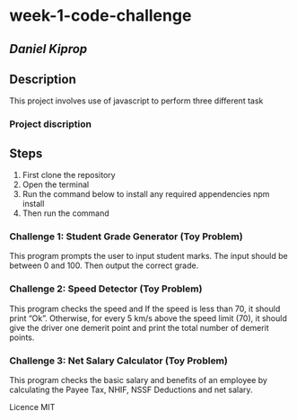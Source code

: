 # **week-1-code-challenge**
## *Daniel Kiprop* 


## Description
This project involves use of javascript to perform three different task


### **Project discription**
## Steps
1. First clone the repository
2. Open the terminal
3. Run the command below to install any required appendencies
   npm install
4. Then run the command   

### Challenge 1: Student Grade Generator (Toy Problem) 

This program prompts the user to input student marks. The input should be between 0 and 100. Then output the correct grade.

### Challenge 2: Speed Detector (Toy Problem)

This program checks the speed and If the speed is less than 70, it should print “Ok”. Otherwise, for every 5 km/s above the speed limit (70), it should give the driver one demerit point and print the total number of demerit points.
### Challenge 3: Net Salary Calculator (Toy Problem)

This program checks the basic salary and benefits of an employee by calculating the Payee Tax, NHIF, NSSF Deductions and net salary.

Licence 
MIT 